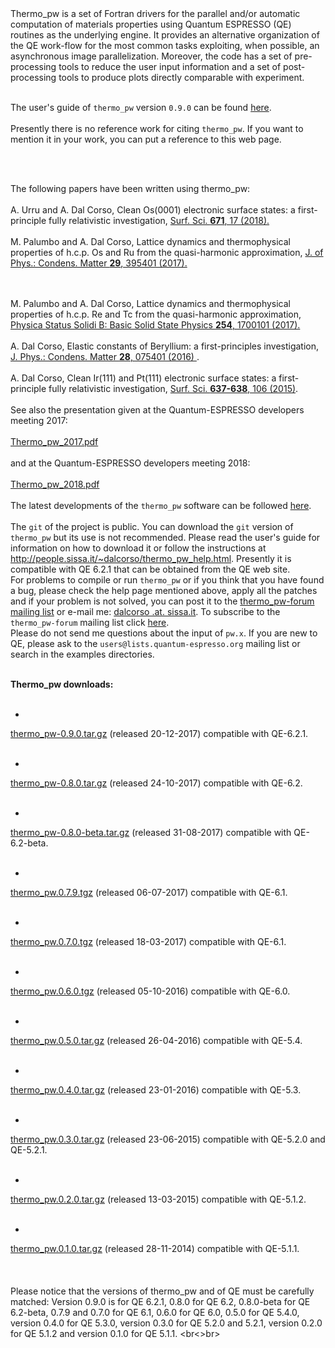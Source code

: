 <html>
  
<br><br>
Thermo_pw is a set of Fortran drivers for the parallel and/or automatic 
computation of materials properties using Quantum ESPRESSO (QE) routines 
as the underlying engine. It provides an alternative organization of the 
QE work-flow for the most common tasks exploiting, when possible, 
an asynchronous image parallelization. Moreover, the code has a set of 
pre-processing tools to reduce the user input information and a set of 
post-processing tools to produce plots directly comparable with experiment.
<br>
<br>

The user's guide of <code>thermo_pw</code> version <code>0.9.0</code> can be
found <a href="https://people.sissa.it/dalcorso/thermo_pw/user_guide/index.html">here</a>.
<br>
<br>
Presently there is no reference work for citing <code>thermo_pw</code>. If you want to mention it in your work, you can put a reference to this web page.

<br>
<br>

  The following papers have been written using thermo_pw:
<br>
<br>
A. Urru and A. Dal Corso,
Clean Os(0001) electronic surface states: a first-principle fully relativistic investigation,
<a href="https://www.sciencedirect.com/science/article/pii/S0039602817309469">Surf. Sci. <B> 671</B>, 17 (2018).</a>
<br>
<br>
M. Palumbo and A. Dal Corso,
Lattice dynamics and thermophysical properties of h.c.p. Os and Ru from
the quasi-harmonic approximation,
<a href="http://iopscience.iop.org/article/10.1088/1361-648X/aa7dca">
J. of Phys.: Condens. Matter <B>29</B>, 395401 (2017).
</a>

<br>
<br>
M. Palumbo and A. Dal Corso,
Lattice dynamics and thermophysical properties of h.c.p. Re and Tc from
the quasi-harmonic approximation,
<a href="http://dx.doi.org/10.1002/pssb.201700101">Physica Status Solidi B:
Basic Solid State Physics <B>254</B>, 1700101 (2017).
</a>

<br>
<br>
A. Dal Corso,
Elastic constants of Beryllium: a first-principles investigation,
<a href="http://dx.doi.org/10.1088/0953-8984/28/7/075401"> J. Phys.: Condens. Matter <B>28</B>, 075401 (2016) </a>.

<br>
<br>
A. Dal Corso,
Clean Ir(111) and Pt(111) electronic surface states: a first-principle fully relativistic investigation,
<a href="http://www.sciencedirect.com/science/article/pii/S0039602815000734"> Surf. Sci. <B>637-638</B>, 106 (2015)</a>.
<br>
<br>
See also the presentation given at the Quantum-ESPRESSO developers meeting 2017:

<br>
<br>
<a href="https://people.sissa.it/~dalcorso/thermo_pw_2017.pdf">Thermo_pw_2017.pdf</a>
<br>
<br>
and at the Quantum-ESPRESSO developers meeting 2018:
<br>
<br>
<a href="https://people.sissa.it/~dalcorso/thermo_pw_2018.pdf">Thermo_pw_2018.pdf</a>
<br>
<br>
The latest developments of the <code>thermo_pw</code> software can be
followed <a href="https://github.com/dalcorso/thermo_pw/commits/master">here</a>.
<br>
<br>
The <code>git</code> of the project is public. You can download the <code>git</code> version of <code>thermo_pw</code> but its use is not recommended.
Please read the user's guide for information on how to download it or follow the instructions at <a href="https://people.sissa.it/~dalcorso/thermo_pw_help.html">
http://people.sissa.it/~dalcorso/thermo_pw_help.html</a>.
Presently it is compatible with QE 6.2.1 that can be obtained from the QE web site.


<br>
For problems to compile or run <code>thermo_pw</code> or if you think
that you have found a bug, please check the help page mentioned above, apply
all the patches and if your problem is not solved, you can post it to the
<a href="mailto:thermo_pw-forum@lists.quantum-espresso.org">thermo_pw-forum mailing list</a> or e-mail me: <a href="mailto:dalcorso .at. sissa.it">dalcorso .at. sissa.it</a>. To subscribe to the <code>thermo_pw-forum</code> mailing list
click <a href="https://lists.quantum-espresso.org/mailman/listinfo/thermo_pw-forum">here</a>.
<br>
Please do not send me questions about the input of <code>pw.x</code>.
If you are new to QE, please ask to the
<code>users@lists.quantum-espresso.org</code> mailing list or search
in the examples directories.
<br>
<br>

<b>Thermo_pw downloads:</b>
<br>
<br>
- <a href="http://people.sissa.it/%7Edalcorso/thermo_pw/thermo_pw-0.9.0.tar.gz">
thermo_pw-0.9.0.tar.gz</a>  (released 20-12-2017) compatible with QE-6.2.1.
<br>
<br>
- <a href="http://people.sissa.it/%7Edalcorso/thermo_pw/thermo_pw-0.8.0.tgz">
thermo_pw-0.8.0.tar.gz</a>  (released 24-10-2017) compatible with QE-6.2.
<br>
<br>
- <a href="http://people.sissa.it/%7Edalcorso/thermo_pw/thermo_pw-0.8.0-beta.tgz">
thermo_pw-0.8.0-beta.tar.gz</a>  (released 31-08-2017) compatible with QE-6.2-beta.
<br>
<br>
- <a href="http://people.sissa.it/%7Edalcorso/thermo_pw/thermo_pw.0.7.9.tgz">
thermo_pw.0.7.9.tgz</a>  (released 06-07-2017) compatible with QE-6.1.
<br>
<br>
- <a href="http://people.sissa.it/%7Edalcorso/thermo_pw/thermo_pw.0.7.0.tgz">
thermo_pw.0.7.0.tgz</a>  (released 18-03-2017) compatible with QE-6.1.
<br>
<br>
- <a href="http://people.sissa.it/%7Edalcorso/thermo_pw/thermo_pw.0.6.0.tgz">
thermo_pw.0.6.0.tgz</a>  (released 05-10-2016) compatible with QE-6.0.
<br>
<br>
- <a href="http://people.sissa.it/%7Edalcorso/thermo_pw/thermo_pw.0.5.0.tar.gz">
thermo_pw.0.5.0.tar.gz</a>  (released 26-04-2016) compatible with QE-5.4.
<br>
<br>
- <a href="http://people.sissa.it/%7Edalcorso/thermo_pw/thermo_pw.0.4.0.tar.gz">
thermo_pw.0.4.0.tar.gz</a>  (released 23-01-2016) compatible with QE-5.3.
<br>
<br>
- <a href="http://people.sissa.it/%7Edalcorso/thermo_pw/thermo_pw.0.3.0.tar.gz">
thermo_pw.0.3.0.tar.gz</a>  (released 23-06-2015) compatible with QE-5.2.0 and QE-5.2.1.
<br>
<br>
- <a href="http://people.sissa.it/%7Edalcorso/thermo_pw/thermo_pw.0.2.0.tar.gz">
thermo_pw.0.2.0.tar.gz</a>   (released 13-03-2015) compatible with QE-5.1.2.
<br>
<br>
- <a href="http://people.sissa.it/%7Edalcorso/thermo_pw/thermo_pw.0.1.0.tar.gz">
thermo_pw.0.1.0.tar.gz</a>   (released 28-11-2014) compatible with QE-5.1.1.
<br> <br>
<br>
<br>
Please notice that the versions of thermo_pw and of QE must be carefully matched: Version 0.9.0 is for QE 6.2.1, 0.8.0 for QE 6.2, 0.8.0-beta for QE 6.2-beta, 0.7.9 and 0.7.0 for QE 6.1, 0.6.0 for QE 6.0, 0.5.0 for QE 5.4.0, version 0.4.0 for QE 5.3.0, version 0.3.0 for QE 5.2.0 and 5.2.1, version 0.2.0 for QE 5.1.2 and version 0.1.0 for QE 5.1.1.
<br<>br>

</html>
